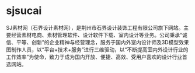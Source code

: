 # sjsucai
SJ素材网（石界设计素材网），是荆州市石界设计装饰工程有限公司旗下网站。主要经营素材电商、素材管理软件、设计软件下载、室内设计等业务。公司秉承“诚信、平等、创新”的企业精神与经营理念，服务于国内外室内设计师及3D模型效果图制作人员，以“平台+技术+服务”进行三维驱动，以“不断提高室内外设计行业的工作效率”为使命，致力于成为国内开放、便捷、高效、受用户喜欢的设计行业首选网站。
